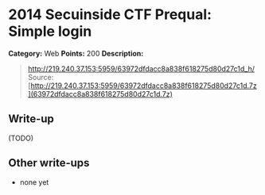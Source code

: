 # 2014 Secuinside CTF Prequal: Simple login

**Category:** Web
**Points:** 200
**Description:**

> <http://219.240.37.153:5959/63972dfdacc8a838f618275d80d27c1d_h/>
> Source: [http://219.240.37.153:5959/63972dfdacc8a838f618275d80d27c1d.7z](63972dfdacc8a838f618275d80d27c1d.7z)

## Write-up

(TODO)

## Other write-ups

* none yet
